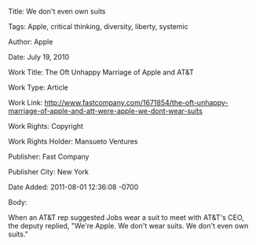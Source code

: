 Title:  We don't even own suits

Tags:   Apple, critical thinking, diversity, liberty, systemic

Author: Apple

Date:   July 19, 2010

Work Title: The Oft Unhappy Marriage of Apple and AT&amp;T

Work Type: Article

Work Link: http://www.fastcompany.com/1671854/the-oft-unhappy-marriage-of-apple-and-att-were-apple-we-dont-wear-suits

Work Rights: Copyright

Work Rights Holder: Mansueto Ventures

Publisher: Fast Company

Publisher City: New York

Date Added: 2011-08-01 12:36:08 -0700

Body: 

When an AT&amp;T rep suggested Jobs wear a suit to meet with AT&amp;T's CEO, the deputy replied, "We're Apple. We don't wear suits. We don't even own suits."

